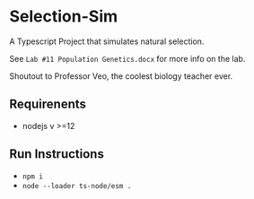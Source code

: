 # Selection-Sim
A Typescript Project that simulates natural selection.

See `Lab #11 Population Genetics.docx` for more info on the lab.

Shoutout to Professor Veo, the coolest biology teacher ever.

## Requirenents
- nodejs v >=12 

## Run Instructions
- `npm i`
- `node --loader ts-node/esm .`



